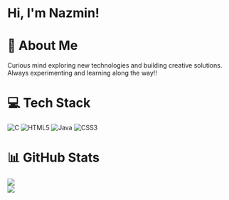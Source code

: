 # Hi, I'm Nazmin!

# 💫 About Me
Curious mind exploring new technologies and building creative solutions. <br>Always experimenting and learning along the way!!<br>


# 💻 Tech Stack
![C](https://img.shields.io/badge/c-%2300599C.svg?style=flat-square&logo=c&logoColor=white) ![HTML5](https://img.shields.io/badge/html5-%23E34F26.svg?style=flat-square&logo=html5&logoColor=white) ![Java](https://img.shields.io/badge/java-%23ED8B00.svg?style=flat-square&logo=openjdk&logoColor=white) ![CSS3](https://img.shields.io/badge/css3-%231572B6.svg?style=flat-square&logo=css3&logoColor=white)
# 📊 GitHub Stats
![](https://github-readme-stats.vercel.app/api?username=Nazmin-Babubaker&theme=dark&hide_border=true&include_all_commits=false&count_private=false)<br/>
![](https://github-readme-streak-stats.herokuapp.com/?user=Nazmin-Babubaker&theme=dark&hide_border=true)<br/>
<!--![](https://github-readme-stats.vercel.app/api/top-langs/?username=Nazmin-Babubaker&theme=dark&hide_border=true&include_all_commits=false&count_private=false&layout=compact)

---
[![](https://visitcount.itsvg.in/api?id=Nazmin-Babubaker&icon=0&color=0)](https://visitcount.itsvg.in)

<!-- Proudly created with GPRM ( https://gprm.itsvg.in ) -->
